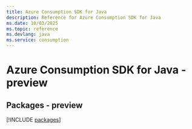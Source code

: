 ```yaml
---
title: Azure Consumption SDK for Java
description: Reference for Azure Consumption SDK for Java
ms.date: 10/03/2025
ms.topic: reference
ms.devlang: java
ms.service: consumption
---
```

# Azure Consumption SDK for Java - preview
## Packages - preview
[!INCLUDE [packages](consumption-index.md)]